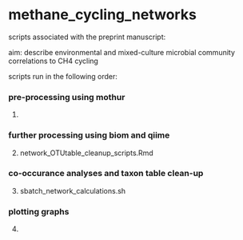 # methane_cycling_networks
scripts associated with the preprint manuscript:


aim: describe environmental and mixed-culture microbial community correlations to CH4 cycling



scripts run in the following order:
### pre-processing using mothur
1. <contributor Gaetan>

### further processing using biom and qiime
2. network_OTUtable_cleanup_scripts.Rmd

### co-occurance analyses and taxon table clean-up
3. sbatch_network_calculations.sh

### plotting graphs
4. <contributor Sarahi>
